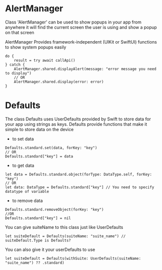 # AlertManager

Class 'AlertManager' can be used to show popups in your app from anywhere it will find the current screen the user is using and show a popup on that screen

AlertManager Provides framework-independent (UIKit or SwiftUI) functions to show system popups easily
```
do {
    result = try await callApi()
} catch {
    AlertManager.shared.displayAlert(message: "error message you need to display")
    // OR
    AlertManager.shared.display(error: error)
}
```

# Defaults
The class Defaults uses UserDefaults provided by Swift to store data for your app using strings as keys.
Defaults provide functions that make it simple to store data on the device
- to set data
```
Defaults.standard.set(data, forKey: "key")
// OR
Defaults.standard["key"] = data
```
- to get data
```
let data = Defaults.standard.object(forType: DataType.self, forKey: "key")
// OR
let data: DataType = Defaults.standard["key"] // You need to specify datatype of variable 
```
- to remove data
```
Defaults.standard.removeObject(forKey: "key")
//OR
Defaults.standard["key"] = nil
```

You can give suiteName to this class just like UserDefaults 
```
let suiteDefault = Defaults(suiteName: "suite_name") // suiteDefault.Type is Defaults?
```

You can also give it your userDefaults to use
```
let suiteDefault = Defaults(withSuite: UserDefaults(suiteName: "suite_name") ?? .standard)
```
